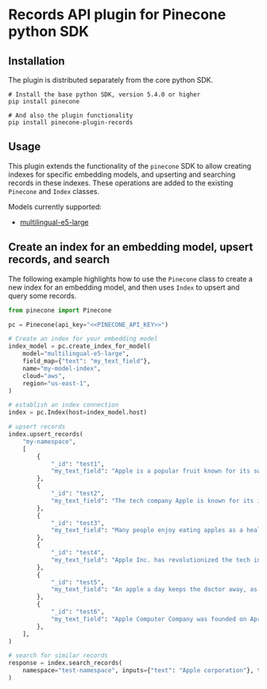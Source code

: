 # Records API plugin for Pinecone python SDK

## Installation

The plugin is distributed separately from the core python SDK.

```
# Install the base python SDK, version 5.4.0 or higher
pip install pinecone

# And also the plugin functionality
pip install pinecone-plugin-records
```

## Usage

This plugin extends the functionality of the `pinecone` SDK to allow creating indexes for specific embedding models, and upserting and searching records in these indexes. These operations are added to the existing `Pinecone` and `Index` classes.

Models currently supported:

- [multilingual-e5-large](https://arxiv.org/pdf/2402.05672)

## Create an index for an embedding model, upsert records, and search

The following example highlights how to use the `Pinecone` class to create a new index for an embedding model, and then uses `Index` to upsert and query some records.

```python
from pinecone import Pinecone

pc = Pinecone(api_key="<<PINECONE_API_KEY>>")

# Create an index for your embedding model
index_model = pc.create_index_for_model(
    model="multilingual-e5-large",
    field_map={"text": "my_text_field"},
    name="my-model-index",
    cloud="aws",
    region="us-east-1",
)

# establish an index connection
index = pc.Index(host=index_model.host)

# upsert records
index.upsert_records(
    "my-namespace",
    [
        {
            "_id": "test1",
            "my_text_field": "Apple is a popular fruit known for its sweetness and crisp texture.",
        },
        {
            "_id": "test2",
            "my_text_field": "The tech company Apple is known for its innovative products like the iPhone.",
        },
        {
            "_id": "test3",
            "my_text_field": "Many people enjoy eating apples as a healthy snack.",
        },
        {
            "_id": "test4",
            "my_text_field": "Apple Inc. has revolutionized the tech industry with its sleek designs and user-friendly interfaces.",
        },
        {
            "_id": "test5",
            "my_text_field": "An apple a day keeps the doctor away, as the saying goes.",
        },
        {
            "_id": "test6",
            "my_text_field": "Apple Computer Company was founded on April 1, 1976, by Steve Jobs, Steve Wozniak, and Ronald Wayne as a partnership.",
        },
    ],
)

# search for similar records
response = index.search_records(
    namespace="test-namespace", inputs={"text": "Apple corporation"}, top_k=3
)
```
